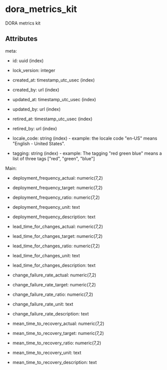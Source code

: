 # dora_metrics_kit

DORA metrics kit


## Attributes

meta:

  * id: uuid (index)

  * lock_version: integer

  * created_at: timestamp_utc_usec (index)

  * created_by: url (index)

  * updated_at: timestamp_utc_usec (index)

  * updated_by: url (index)

  * retired_at: timestamp_utc_usec (index)

  * retired_by: url (index)

  * locale_code: string (index) - example: the locale code "en-US" means "English - United States".

  * tagging: string (index) - example: The tagging "red green blue" means a list of three tags ["red", "green", "blue"]

Main:

  * deployment_frequency_actual: numeric(7,2)

  * deployment_frequency_target: numeric(7,2)

  * deployment_frequency_ratio: numeric(7,2)

  * deployment_frequency_unit: text

  * deployment_frequency_description: text

  * lead_time_for_changes_actual: numeric(7,2)

  * lead_time_for_changes_target: numeric(7,2)

  * lead_time_for_changes_ratio: numeric(7,2)

  * lead_time_for_changes_unit: text

  * lead_time_for_changes_description: text

  * change_failure_rate_actual: numeric(7,2)

  * change_failure_rate_target: numeric(7,2)

  * change_failure_rate_ratio: numeric(7,2)

  * change_failure_rate_unit: text

  * change_failure_rate_description: text

  * mean_time_to_recovery_actual: numeric(7,2)

  * mean_time_to_recovery_target: numeric(7,2)

  * mean_time_to_recovery_ratio: numeric(7,2)

  * mean_time_to_recovery_unit: text

  * mean_time_to_recovery_description: text

